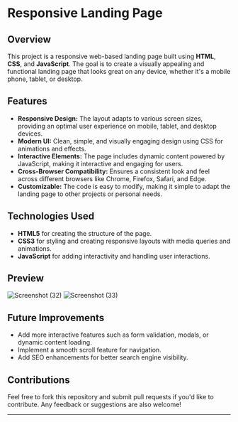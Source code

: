 # Responsive Landing Page

## Overview

This project is a responsive web-based landing page built using **HTML**, **CSS**, and **JavaScript**. The goal is to create a visually appealing and functional landing page that looks great on any device, whether it's a mobile phone, tablet, or desktop.

## Features

- **Responsive Design:** The layout adapts to various screen sizes, providing an optimal user experience on mobile, tablet, and desktop devices.
- **Modern UI:** Clean, simple, and visually engaging design using CSS for animations and effects.
- **Interactive Elements:** The page includes dynamic content powered by JavaScript, making it interactive and engaging for users.
- **Cross-Browser Compatibility:** Ensures a consistent look and feel across different browsers like Chrome, Firefox, Safari, and Edge.
- **Customizable:** The code is easy to modify, making it simple to adapt the landing page to other projects or personal needs.

## Technologies Used

- **HTML5** for creating the structure of the page.
- **CSS3** for styling and creating responsive layouts with media queries and animations.
- **JavaScript** for adding interactivity and handling user interactions.

## Preview
![Screenshot (32)](https://github.com/user-attachments/assets/99f9b608-d652-49a9-b34d-25556fc8c67a)
![Screenshot (33)](https://github.com/user-attachments/assets/56b9fced-c12c-4c1f-98c6-fe5bbef7054f)



## Future Improvements

- Add more interactive features such as form validation, modals, or dynamic content loading.
- Implement a smooth scroll feature for navigation.
- Add SEO enhancements for better search engine visibility.

## Contributions

Feel free to fork this repository and submit pull requests if you'd like to contribute. Any feedback or suggestions are also welcome!

---
